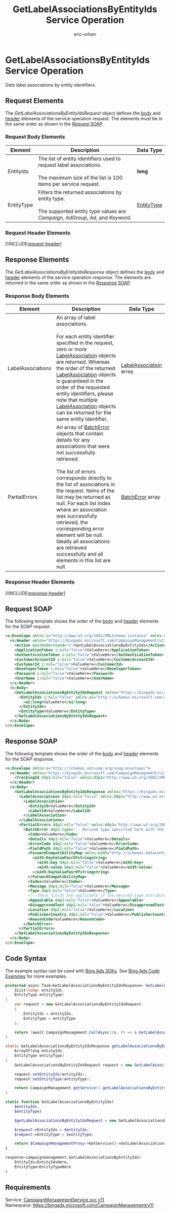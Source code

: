 ﻿---
title: GetLabelAssociationsByEntityIds Service Operation
ms.service: bing-ads-campaign-management
ms.topic: article
author: eric-urban
ms.author: eur
---
# GetLabelAssociationsByEntityIds Service Operation
Gets label associations by entity identifiers.

## <a name="request"></a>Request Elements
The *GetLabelAssociationsByEntityIdsRequest* object defines the [body](#request-body) and [header](#request-header) elements of the service operation request. The elements must be in the same order as shown in the [Request SOAP](#request-soap). 

### <a name="request-body"></a>Request Body Elements

|Element|Description|Data Type|
|-----------|---------------|-------------|
|<a name="entityids"></a>EntityIds|The list of entity identifiers used to request label associations.<br /><br />The maximum size of the list is 100 items per service request.|**long**|
|<a name="entitytype"></a>EntityType|Filters the returned associations by entity type.<br/><br/>The supported entity type values are *Campaign*, *AdGroup*, *Ad*, and *Keyword*.|[EntityType](entitytype.md)|

### <a name="request-header"></a>Request Header Elements
[!INCLUDE[request-header](./includes/request-header.md)]

## <a name="response"></a>Response Elements
The *GetLabelAssociationsByEntityIdsResponse* object defines the [body](#response-body) and [header](#response-header) elements of the service operation response. The elements are returned in the same order as shown in the [Response SOAP](#response-soap).

### <a name="response-body"></a>Response Body Elements

|Element|Description|Data Type|
|-----------|---------------|-------------|
|<a name="labelassociations"></a>LabelAssociations|An array of label associations.<br /><br />For each entity identifier specified in the request, zero or more [LabelAssociation](labelassociation.md) objects are returned. Whereas the order of the returned [LabelAssociation](labelassociation.md) objects is guaranteed in the order of the requested entity identifiers, please note that multiple [LabelAssociation](labelassociation.md) objects can be returned for the same entity identifier.|[LabelAssociation](labelassociation.md) array|
|<a name="partialerrors"></a>PartialErrors|An array of [BatchError](../campaign-management/batcherror.md) objects that contain details for any associations that were not successfully retrieved.<br /><br />The list of errors corresponds directly to the list of associations in the request. Items of the list may be returned as null. For each list index where an association was successfully retrieved, the corresponding error element will be null. Ideally all associations are retrieved successfully and all elements in this list are null.|[BatchError](batcherror.md) array|

### <a name="response-header"></a>Response Header Elements
[!INCLUDE[response-header](./includes/response-header.md)]

## <a name="request-soap"></a>Request SOAP
The following template shows the order of the [body](#request-body) and [header](#request-header) elements for the SOAP request.

```xml
<s:Envelope xmlns:i="http://www.w3.org/2001/XMLSchema-instance" xmlns:s="http://schemas.xmlsoap.org/soap/envelope/">
  <s:Header xmlns="https://bingads.microsoft.com/CampaignManagement/v11">
    <Action mustUnderstand="1">GetLabelAssociationsByEntityIds</Action>
    <ApplicationToken i:nil="false">ValueHere</ApplicationToken>
    <AuthenticationToken i:nil="false">ValueHere</AuthenticationToken>
    <CustomerAccountId i:nil="false">ValueHere</CustomerAccountId>
    <CustomerId i:nil="false">ValueHere</CustomerId>
    <DeveloperToken i:nil="false">ValueHere</DeveloperToken>
    <Password i:nil="false">ValueHere</Password>
    <UserName i:nil="false">ValueHere</UserName>
  </s:Header>
  <s:Body>
    <GetLabelAssociationsByEntityIdsRequest xmlns="https://bingads.microsoft.com/CampaignManagement/v11">
      <EntityIds i:nil="false" xmlns:a1="http://schemas.microsoft.com/2003/10/Serialization/Arrays">
        <a1:long>ValueHere</a1:long>
      </EntityIds>
      <EntityType>ValueHere</EntityType>
    </GetLabelAssociationsByEntityIdsRequest>
  </s:Body>
</s:Envelope>
```

## <a name="response-soap"></a>Response SOAP
The following template shows the order of the [body](#response-body) and [header](#response-header) elements for the SOAP response.

```xml
<s:Envelope xmlns:s="http://schemas.xmlsoap.org/soap/envelope/">
  <s:Header xmlns="https://bingads.microsoft.com/CampaignManagement/v11">
    <TrackingId d3p1:nil="false" xmlns:d3p1="http://www.w3.org/2001/XMLSchema-instance">ValueHere</TrackingId>
  </s:Header>
  <s:Body>
    <GetLabelAssociationsByEntityIdsResponse xmlns="https://bingads.microsoft.com/CampaignManagement/v11">
      <LabelAssociations d4p1:nil="false" xmlns:d4p1="http://www.w3.org/2001/XMLSchema-instance">
        <LabelAssociation>
          <EntityId>ValueHere</EntityId>
          <LabelId>ValueHere</LabelId>
        </LabelAssociation>
      </LabelAssociations>
      <PartialErrors d4p1:nil="false" xmlns:d4p1="http://www.w3.org/2001/XMLSchema-instance">
        <BatchError d4p1:type="-- derived type specified here with the appropriate prefix --">
          <Code>ValueHere</Code>
          <Details d4p1:nil="false">ValueHere</Details>
          <ErrorCode d4p1:nil="false">ValueHere</ErrorCode>
          <FieldPath d4p1:nil="false">ValueHere</FieldPath>
          <ForwardCompatibilityMap xmlns:e245="http://schemas.datacontract.org/2004/07/System.Collections.Generic" d4p1:nil="false">
            <e245:KeyValuePairOfstringstring>
              <e245:key d4p1:nil="false">ValueHere</e245:key>
              <e245:value d4p1:nil="false">ValueHere</e245:value>
            </e245:KeyValuePairOfstringstring>
          </ForwardCompatibilityMap>
          <Index>ValueHere</Index>
          <Message d4p1:nil="false">ValueHere</Message>
          <Type d4p1:nil="false">ValueHere</Type>
          <!--These fields are applicable if the derived type attribute is set to EditorialError-->
          <Appealable d4p1:nil="false">ValueHere</Appealable>
          <DisapprovedText d4p1:nil="false">ValueHere</DisapprovedText>
          <Location d4p1:nil="false">ValueHere</Location>
          <PublisherCountry d4p1:nil="false">ValueHere</PublisherCountry>
          <ReasonCode>ValueHere</ReasonCode>
        </BatchError>
      </PartialErrors>
    </GetLabelAssociationsByEntityIdsResponse>
  </s:Body>
</s:Envelope>
```

## <a name="example"></a>Code Syntax
The example syntax can be used with [Bing Ads SDKs](~/guides/client-libraries.md). See [Bing Ads Code Examples](~/guides/code-examples.md) for more examples.
```csharp
protected async Task<GetLabelAssociationsByEntityIdsResponse> GetLabelAssociationsByEntityIdsAsync(
	IList<long> entityIds,
	EntityType entityType)
{
	var request = new GetLabelAssociationsByEntityIdsRequest
	{
		EntityIds = entityIds,
		EntityType = entityType
	};

	return (await CampaignManagement.CallAsync((s, r) => s.GetLabelAssociationsByEntityIdsAsync(r), request));
}
```
```java
static GetLabelAssociationsByEntityIdsResponse getLabelAssociationsByEntityIds(
	ArrayOflong entityIds,
	EntityType entityType)
{
	GetLabelAssociationsByEntityIdsRequest request = new GetLabelAssociationsByEntityIdsRequest();

	request.setEntityIds(entityIds);
	request.setEntityType(entityType);

	return CampaignManagement.getService().getLabelAssociationsByEntityIds(request);
}
```
```php
static function GetLabelAssociationsByEntityIds(
	$entityIds,
	$entityType)

	$getLabelAssociationsByEntityIdsRequest = new GetLabelAssociationsByEntityIdsRequest();

	$request->EntityIds = $entityIds;
	$request->EntityType = $entityType;

	return $CampaignManagementProxy->GetService()->GetLabelAssociationsByEntityIds($request);
}
```
```python
response=campaignmanagement.GetLabelAssociationsByEntityIds(
	EntityIds=EntityIdsHere,
	EntityType=EntityTypeHere
)
```

## Requirements
Service: [CampaignManagementService.svc v11](https://campaign.api.bingads.microsoft.com/Api/Advertiser/CampaignManagement/v11/CampaignManagementService.svc)  
Namespace: https://bingads.microsoft.com/CampaignManagement/v11  

